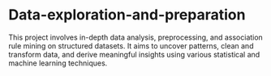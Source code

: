 # Data-exploration-and-preparation
This project involves in-depth data analysis, preprocessing, and association rule mining on structured datasets. It aims to uncover patterns, clean and transform data, and derive meaningful insights using various statistical and machine learning techniques.
